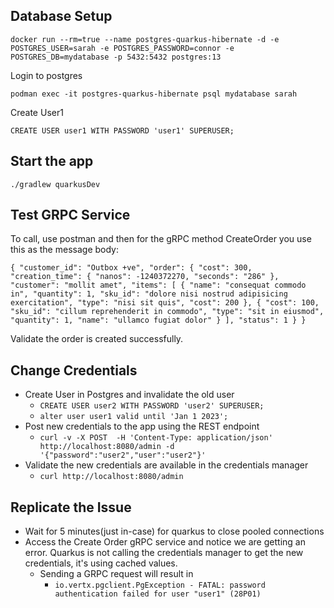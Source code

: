 ## Database Setup

`docker run --rm=true --name postgres-quarkus-hibernate -d -e POSTGRES_USER=sarah -e POSTGRES_PASSWORD=connor -e POSTGRES_DB=mydatabase -p 5432:5432 postgres:13
`

Login to postgres 

`podman exec -it postgres-quarkus-hibernate psql mydatabase sarah`

Create User1

`CREATE USER user1 WITH PASSWORD 'user1' SUPERUSER;`

## Start the app
`./gradlew quarkusDev`


## Test GRPC Service
To call, use postman and then for the gRPC method CreateOrder you use this as the message body:

`
{
"customer_id": "Outbox +ve",
"order": {
"cost": 300,
"creation_time": {
"nanos": -1240372270,
"seconds": "286"
},
"customer": "mollit amet",
"items": [
{
"name": "consequat commodo in",
"quantity": 1,
"sku_id": "dolore nisi nostrud adipisicing exercitation",
"type": "nisi sit quis",
"cost": 200
},
{
"cost": 100,
"sku_id": "cillum reprehenderit in commodo",
"type": "sit in eiusmod",
"quantity": 1,
"name": "ullamco fugiat dolor"
}
],
"status": 1
}
}
`

Validate the order is created successfully.

## Change Credentials

- Create User in Postgres and invalidate the old user
  - `CREATE USER user2 WITH PASSWORD 'user2' SUPERUSER;`
  - `alter user user1 valid until 'Jan 1 2023';`
- Post new credentials to the app using the REST endpoint
  - `curl -v -X POST  -H 'Content-Type: application/json' http://localhost:8080/admin -d '{"password":"user2","user":"user2"}'`
- Validate the new credentials are available in the credentials manager
  - `curl http://localhost:8080/admin`

## Replicate the Issue
- Wait for 5 minutes(just in-case) for quarkus to close pooled connections
- Access the Create Order gRPC service and notice we are getting an error. Quarkus is not calling the credentials manager to get the new credentials, it's using cached values. 
  - Sending a GRPC request will result in 
    - `io.vertx.pgclient.PgException - FATAL: password authentication failed for user "user1" (28P01)`